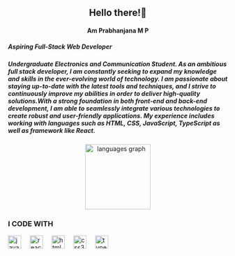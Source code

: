<h2 align="center">Hello there!👋 </h2>
<h4 align="center">  <B>Am Prabhanjana M P </B> </h4>
  <h5>Aspiring Full-Stack Web Developer</h5>
  

<h5> Undergraduate Electronics and Communication Student. As an ambitious full stack developer, I am constantly seeking to expand my knowledge and skills in the ever-evolving world of technology. I am passionate about staying up-to-date with the latest tools and techniques, and I strive to continuously improve my abilities in order to deliver high-quality solutions.With a strong foundation in both front-end and back-end development, I am able to seamlessly integrate various technologies to create robust and user-friendly applications. My experience includes working with languages such as HTML, CSS, JavaScript, TypeScript as well as framework like React. </h5>
  

###

<div align="center">
<!--   <img src="https://github-readme-stats.vercel.app/api?username=Prabhanjana-hebbar&hide_title=false&hide_rank=false&show_icons=true&include_all_commits=true&count_private=true&disable_animations=false&theme=dracula&locale=en&hide_border=false" height="150" alt="stats graph"  /> -->
  <img src="https://github-readme-stats.vercel.app/api/top-langs?username=Prabhanjana-hebbar&locale=en&hide_title=false&layout=compact&card_width=320&langs_count=5&theme=dracula&hide_border=false" height="150" alt="languages graph"  />
</div>



### I CODE WITH

<div align="left">
  <img src="https://cdn.jsdelivr.net/gh/devicons/devicon/icons/javascript/javascript-original.svg" height="30" alt="javascript logo"  />
  <img width="12" />
  <img src="https://cdn.jsdelivr.net/gh/devicons/devicon/icons/react/react-original.svg" height="30" alt="react logo"  />
  <img width="12" />
  <img src="https://cdn.jsdelivr.net/gh/devicons/devicon/icons/html5/html5-original.svg" height="30" alt="html5 logo"  />
  <img width="12" />
  <img src="https://cdn.jsdelivr.net/gh/devicons/devicon/icons/css3/css3-original.svg" height="30" alt="css3 logo"  />
  <img width="12" />
  <img src="https://cdn.jsdelivr.net/gh/devicons/devicon/icons/typescript/typescript-original.svg" height="30" alt="typescript logo"  />
  <img width="12" />


</div>



 


